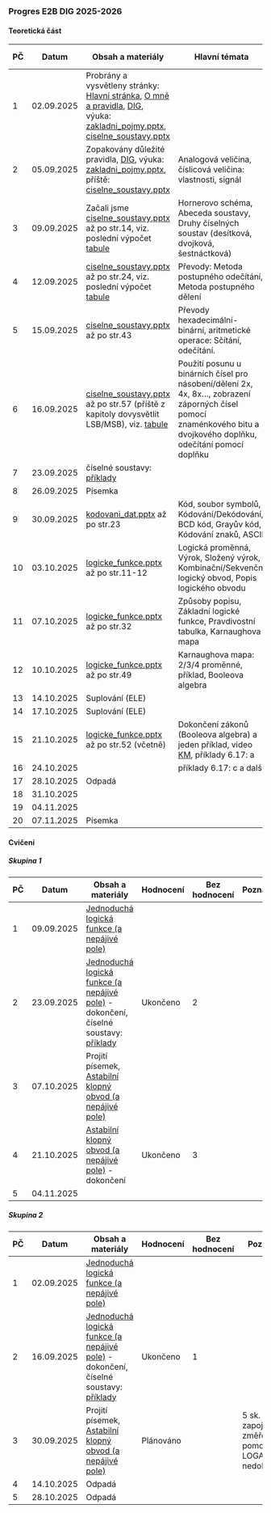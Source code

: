 ### Progres E2B DIG 2025-2026

#### Teoretická část

| PČ   | Datum      | Obsah a materiály                                            | Hlavní témata                                                | Hodnocení | Bez hodnocení | Poznámka    |
| ---- | ---------- | ------------------------------------------------------------ | ------------------------------------------------------------ | --------- | ------------- | ----------- |
| 1    | 02.09.2025 | Probrány a vysvětleny stránky: [Hlavní stránka](../../README.md), [O mně a pravidla](../../o-mne/readme.md), [DIG](../../predmety/dig/readme.md), výuka: [zakladni_pojmy.pptx](../../predmety/dig/materialy/zakladni_pojmy.pptx), [ciselne_soustavy.pptx](../../predmety/dig/materialy/ciselne_soustavy.pptx) |                                                              |           |               |             |
| 2    | 05.09.2025 | Zopakovány důležité pravidla, [DIG](../../predmety/dig/readme.md), výuka: [zakladni_pojmy.pptx](../../predmety/dig/materialy/zakladni_pojmy.pptx), příště: [ciselne_soustavy.pptx](../../predmety/dig/materialy/ciselne_soustavy.pptx) | Analogová veličina, číslicová veličina: vlastnosti, signál   |           |               |             |
| 3    | 09.09.2025 | Začali jsme [ciselne_soustavy.pptx](../../predmety/dig/materialy/ciselne_soustavy.pptx) až po str.14, viz. poslední výpočet [tabule](materialy/e2b-dig_2025-2026/tabule-001.jpg) | Hornerovo schéma, Abeceda soustavy, Druhy číselných soustav (desítková, dvojková, šestnáctková) |           |               |             |
| 4    | 12.09.2025 | [ciselne_soustavy.pptx](../../predmety/dig/materialy/ciselne_soustavy.pptx) až po str.24, viz. poslední výpočet [tabule](materialy/e2b-dig_2025-2026/tabule-002.jpg) | Převody: Metoda postupného odečítání, Metoda postupného dělení |           |               |             |
| 5    | 15.09.2025 | [ciselne_soustavy.pptx](../../predmety/dig/materialy/ciselne_soustavy.pptx) až po str.43 | Převody hexadecimální-binární, aritmetické operace: Sčítání, odečítání. |           |               |             |
| 6    | 16.09.2025 | [ciselne_soustavy.pptx](../../predmety/dig/materialy/ciselne_soustavy.pptx) až po str.57 (příště z kapitoly dovysvětlit LSB/MSB), viz. [tabule](materialy/e2b-dig_2025-2026/tabule-003.jpg) | Použití posunu u binárních čísel pro násobení/dělení 2x, 4x, 8x…, zobrazení záporných čísel pomocí znaménkového bitu a dvojkového doplňku, odečítání pomocí doplňku |           |               |             |
| 7    | 23.09.2025 | číselné soustavy: [příklady](../../predmety/dig/materialy/sbirka-prikladu-1.pdf) |                                                              |           |               |             |
| 8    | 26.09.2025 | Písemka                                                      |                                                              | Ukončeno  | 6             |             |
| 9    | 30.09.2025 | [kodovani_dat.pptx](../../predmety/dig/materialy/kodovani_dat.pptx) až po str.23 | Kód, soubor symbolů, Kódování/Dekódování, BCD kód, Grayův kód, Kódování znaků, ASCII |           |               |             |
| 10   | 03.10.2025 | [logicke_funkce.pptx](../../predmety/dig/materialy/logicke_funkce.pptx) až po str.11-12 | Logická proměnná, Výrok, Složený výrok, Kombinační/Sekvenční logický obvod, Popis logického obvodu |           |               |             |
| 11   | 07.10.2025 | [logicke_funkce.pptx](../../predmety/dig/materialy/logicke_funkce.pptx) až po str.32 | Způsoby popisu, Základní logické funkce, Pravdivostní tabulka, Karnaughova mapa |           |               |             |
| 12   | 10.10.2025 | [logicke_funkce.pptx](../../predmety/dig/materialy/logicke_funkce.pptx) až po str.49 | Karnaughova mapa: 2/3/4 proměnné, příklad, Booleova algebra  |           |               |             |
| 13   | 14.10.2025 | Suplování (ELE)                                              |                                                              |           |               |             |
| 14   | 17.10.2025 | Suplování (ELE)                                              |                                                              |           |               |             |
| 15   | 21.10.2025 | [logicke_funkce.pptx](../../predmety/dig/materialy/logicke_funkce.pptx) až po str.52 (včetně) | Dokončení zákonů (Booleova algebra) a jeden příklad, video [KM](https://www.youtube.com/watch?v=N8E9psq2Ieo), příklady 6.17: a |           |               | DÚ, písemka |
| 16   | 24.10.2025 |                                                              | příklady 6.17: c a další                                     |           |               |             |
| 17   | 28.10.2025 | Odpadá                                                       |                                                              |           |               |             |
| 18   | 31.10.2025 |                                                              |                                                              |           |               |             |
| 19   | 04.11.2025 |                                                              |                                                              |           |               |             |
| 20   | 07.11.2025 | Písemka                                                      |                                                              | Plánováno |               |             |

#### Cvičení

##### Skupina 1

| PČ   | Datum      | Obsah a materiály                                            | Hodnocení | Bez hodnocení | Poznámka |
| ---- | ---------- | ------------------------------------------------------------ | --------- | ------------- | -------- |
| 1    | 09.09.2025 | [Jednoduchá logická funkce (a nepájivé pole)](../../predmety/dig/bloky/cviceni/jednoducha-logicka-funkce/readme.md) |           |               |          |
| 2    | 23.09.2025 | [Jednoduchá logická funkce (a nepájivé pole)](../../predmety/dig/bloky/cviceni/jednoducha-logicka-funkce/readme.md) - dokončení, číselné soustavy: [příklady](../../predmety/dig/materialy/sbirka-prikladu-1.pdf) | Ukončeno  | 2             |          |
| 3    | 07.10.2025 | Projití písemek, [Astabilní klopný obvod (a nepájivé pole)](../../predmety/dig/bloky/cviceni/astabilni-klopny-obvod/readme.md) |           |               |          |
| 4    | 21.10.2025 | [Astabilní klopný obvod (a nepájivé pole)](../../predmety/dig/bloky/cviceni/astabilni-klopny-obvod/readme.md) - dokončení | Ukončeno  | 3             |          |
| 5    | 04.11.2025 |                                                              |           |               |          |

##### Skupina 2

| PČ   | Datum      | Obsah a materiály                                            | Hodnocení | Bez hodnocení | Poznámka                                                  |
| ---- | ---------- | ------------------------------------------------------------ | --------- | ------------- | --------------------------------------------------------- |
| 1    | 02.09.2025 | [Jednoduchá logická funkce (a nepájivé pole)](../../predmety/dig/bloky/cviceni/jednoducha-logicka-funkce/readme.md) |           |               |                                                           |
| 2    | 16.09.2025 | [Jednoduchá logická funkce (a nepájivé pole)](../../predmety/dig/bloky/cviceni/jednoducha-logicka-funkce/readme.md) - dokončení, číselné soustavy: [příklady](../../predmety/dig/materialy/sbirka-prikladu-1.pdf) | Ukončeno  | 1             |                                                           |
| 3    | 30.09.2025 | Projití písemek, [Astabilní klopný obvod (a nepájivé pole)](../../predmety/dig/bloky/cviceni/astabilni-klopny-obvod/readme.md) | Plánováno |               | 5 sk. zapojeno vč. změření pomocí LOGA, 1 sk. nedokončeno |
| 4    | 14.10.2025 | Odpadá                                                       |           |               |                                                           |
| 5    | 28.10.2025 | Odpadá                                                       |           |               |                                                           |